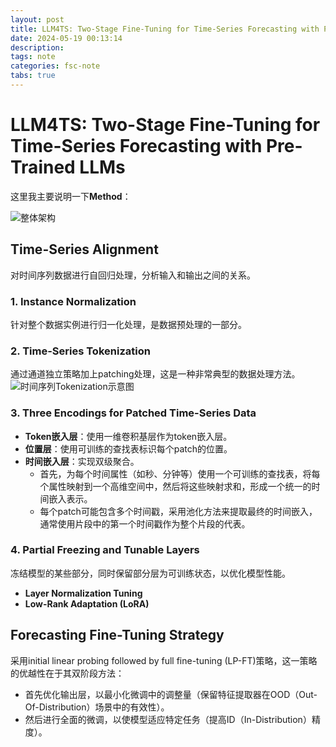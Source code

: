 ```yaml
---
layout: post
title: LLM4TS: Two-Stage Fine-Tuning for Time-Series Forecasting with Pre-Trained LLMs
date: 2024-05-19 00:13:14
description: 
tags: note
categories: fsc-note
tabs: true
---
```


# LLM4TS: Two-Stage Fine-Tuning for Time-Series Forecasting with Pre-Trained LLMs

这里我主要说明一下**Method**：

![整体架构](/pic/llm4ts/structure.jpg)

## Time-Series Alignment
对时间序列数据进行自回归处理，分析输入和输出之间的关系。


### 1. Instance Normalization
针对整个数据实例进行归一化处理，是数据预处理的一部分。

### 2. Time-Series Tokenization
通过通道独立策略加上patching处理，这是一种非常典型的数据处理方法。
![时间序列Tokenization示意图](/pic/llm4ts/patch.jpg)

### 3. Three Encodings for Patched Time-Series Data

- **Token嵌入层**：使用一维卷积基层作为token嵌入层。
- **位置层**：使用可训练的查找表标识每个patch的位置。
- **时间嵌入层**：实现双级聚合。
  - 首先，为每个时间属性（如秒、分钟等）使用一个可训练的查找表，将每个属性映射到一个高维空间中，然后将这些映射求和，形成一个统一的时间嵌入表示。
  - 每个patch可能包含多个时间戳，采用池化方法来提取最终的时间嵌入，通常使用片段中的第一个时间戳作为整个片段的代表。

### 4. Partial Freezing and Tunable Layers
冻结模型的某些部分，同时保留部分层为可训练状态，以优化模型性能。
- **Layer Normalization Tuning**
- **Low-Rank Adaptation (LoRA)**



## Forecasting Fine-Tuning Strategy
采用initial linear probing followed by full fine-tuning (LP-FT)策略，这一策略的优越性在于其双阶段方法：
- 首先优化输出层，以最小化微调中的调整量（保留特征提取器在OOD（Out-Of-Distribution）场景中的有效性）。
- 然后进行全面的微调，以使模型适应特定任务（提高ID（In-Distribution）精度）。

